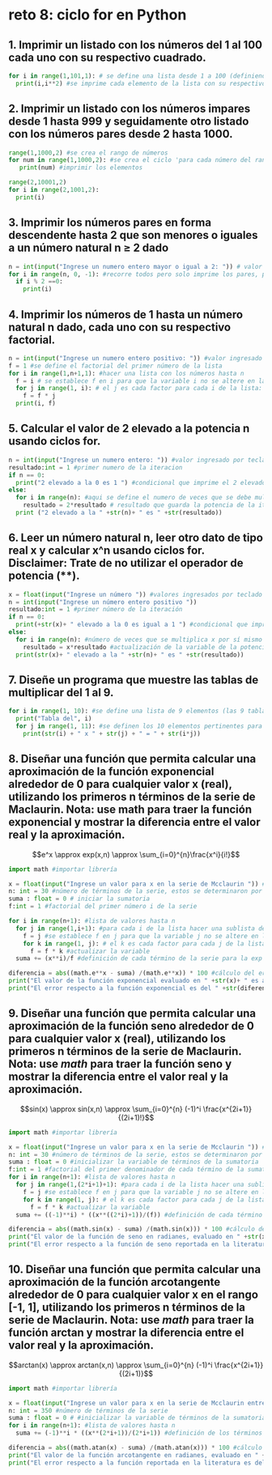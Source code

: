 # reto 8: ciclo for en Python
## 1. Imprimir un listado con los números del 1 al 100 cada uno con su respectivo cuadrado.
```python
for i in range(1,101,1): # se define una lista desde 1 a 100 (definiendola hasta n+1) con tamaño de paso igual a 1
  print(i,i**2) #se imprime cada elemento de la lista con su respectivo cuadrado
```
## 2. Imprimir un listado con los números impares desde 1 hasta 999 y seguidamente otro listado con los números pares desde 2 hasta 1000.
```python
range(1,1000,2) #se crea el rango de números
for num in range(1,1000,2): #se crea el ciclo 'para cada número del rango':
   print(num) #imprimir los elementos

range(2,10001,2)
for i in range(2,1001,2):
  print(i)
```
## 3. Imprimir los números pares en forma descendente hasta 2 que son menores o iguales a un número natural n ≥ 2 dado
```python
n = int(input("Ingrese un numero entero mayor o igual a 2: ")) # valor ingresado por teclado
for i in range(n, 0, -1): #recorre todos pero solo imprime los pares, por eso el tamaño del paso es 1
  if i % 2 ==0:
    print(i)
```
## 4. Imprimir los números de 1 hasta un número natural n dado, cada uno con su respectivo factorial.
```python
n = int(input("Ingrese un numero entero positivo: ")) #valor ingresado por teclado
f = 1 #se define el factorial del primer número de la lista
for i in range(1,n+1,1): #hacer una lista con los números hasta n
  f = i # se establece f en i para que la variable i no se altere en la siguiente iteraciòn
  for j in range(1, i): # el j es cada factor para cada i de la lista:
    f = f * j
  print(i, f)
```
## 5. Calcular el valor de 2 elevado a la potencia n usando ciclos for.
```python
n = int(input("Ingrese un numero entero: ")) #valor ingresado por teclado
resultado:int = 1 #primer numero de la iteracion
if n == 0: 
  print("2 elevado a la 0 es 1 ") #condicional que imprime el 2 elevado a la potencia 0 = 1
else:
  for i in range(n): #aqui se define el numero de veces que se debe multiplicar 2 por sí mismo 
    resultado = 2*resultado # resultado que guarda la potencia de la iteración anterior
  print ("2 elevado a la " +str(n)+ " es " +str(resultado))
```

## 6. Leer un número natural n, leer otro dato de tipo real x y calcular x^n usando ciclos for. Disclaimer: Trate de no utilizar el operador de potencia (**).
```python
x = float(input("Ingrese un número ")) #valores ingresados por teclado
n = int(input("Ingrese un número entero positivo ")) 
resultado:int = 1 #primer número de la iteración
if n == 0:
  print(+str(x)+ " elevado a la 0 es igual a 1 ") #condicional que imprime el x elevado a la potencia 0 = 1
else:
  for i in range(n): #número de veces que se multiplica x por sí mismo
    resultado = x*resultado #actualización de la variable de la potencia, teniendo en cuenta la iteración anterior
  print(str(x)+ " elevado a la " +str(n)+ " es " +str(resultado))
```

## 7. Diseñe un programa que muestre las tablas de multiplicar del 1 al 9.
```python
for i in range(1, 10): #se define una lista de 9 elementos (las 9 tablas)
  print("Tabla del", i) 
  for j in range(1, 11): #se definen los 10 elementos pertinentes para cada tabla, es decir, por cada i de la lista, se hace una sublista
    print(str(i) + " x " + str(j) + " = " + str(i*j))
```
## 8. Diseñar una función que permita calcular una aproximación de la función exponencial alrededor de 0 para cualquier valor x (real), utilizando los primeros n términos de la serie de Maclaurin. Nota: use math para traer la función exponencial y mostrar la diferencia entre el valor real y la aproximación.
$$e^x \approx exp(x,n) \approx \sum_{i=0}^{n}\frac{x^i}{i!}$$
```python
import math #importar librería

x = float(input("Ingrese un valor para x en la serie de Mcclaurin ")) #valor ingresado por teclado
n: int = 30 #número de términos de la serie, estos se determinaron por ensayo y error de tal manera que el error fuese menor al requerido
suma : float = 0 # iniciar la sumatoria 
f:int = 1 #factorial del primer número i de la serie

for i in range(n+1): #lista de valores hasta n
  for j in range(1,i+1): #para cada i de la lista hacer una sublista de valores j hasta i
    f = j #se establece f en j para que la variable j no se altere en la siguiente iteración
    for k in range(1, j): # el k es cada factor para cada j de la lista
      f = f * k #actualizar la variable
  suma += (x**i)/f #definición de cada término de la serie para la exp

diferencia = abs((math.e**x - suma) /(math.e**x)) * 100 #cálculo del error
print("El valor de la función exponencial evaluado en " +str(x)+ " es aproximadamente de " +str(suma))
print("El error respecto a la función exponencial es del " +str(diferencia)+ " %")
```
## 9. Diseñar una función que permita calcular una aproximación de la función seno alrededor de 0 para cualquier valor x (real), utilizando los primeros n términos de la serie de Maclaurin. **Nota:** use *math* para traer la función seno y mostrar la diferencia entre el valor real y la aproximación.
$$sin(x) \approx sin(x,n) \approx \sum_{i=0}^{n} (-1)^i \frac{x^{2i+1}}{(2i+1)!}$$
```python
import math #importar librería

x = float(input("Ingrese un valor para x en la serie de Mcclaurin ")) #valor ingresado por teclado
n: int = 30 #número de términos de la serie, estos se determinaron por ensayo y error de tal manera que el error sea menor al requerido
suma : float = 0 #inicializar la variable de términos de la sumatoria
f:int = 1 #factorial del primer denominador de cada término de la sumatoria
for i in range(n+1): #lista de valores hasta n
  for j in range(1,(2*i+1)+1): #para cada i de la lista hacer una sublista de valores j hasta 2i+1
    f = j #se establece f en j para que la variable j no se altere en la siguiente iteración
    for k in range(1, j): # el k es cada factor para cada j de la lista
      f = f * k #actualizar la variable
  suma += ((-1)**i) * ((x**((2*i)+1))/(f)) #definición de cada término de la serie para el seno

diferencia = abs((math.sin(x) - suma) /(math.sin(x))) * 100 #cálculo del error
print("El valor de la función de seno en radianes, evaluado en " +str(x)+ " es aproximadamente de " +str(suma))
print("El error respecto a la función de seno reportada en la literatura es del " +str(diferencia)+ " %")
```
## 10. Diseñar una función que permita calcular una aproximación de la función arcotangente alrededor de 0 para cualquier valor x en el rango [-1, 1], utilizando los primeros n términos de la serie de Maclaurin. **Nota:** use *math* para traer la función arctan y mostrar la diferencia entre el valor real y la aproximación.
$$arctan(x) \approx arctan(x,n) \approx \sum_{i=0}^{n} (-1)^i \frac{x^{2i+1}}{(2i+1)}$$
```python
import math #importar librería

x = float(input("Ingrese un valor para x en la serie de Mcclaurin entre -1 y 1 ")) #valor ingresado por teclado
n: int = 350 #número de términos de la serie
suma : float = 0 # #inicializar la variable de términos de la sumatoria
for i in range(n+1): #lista de valores hasta n
  suma += (-1)**i * ((x**(2*i+1))/(2*i+1)) #definición de los términos de la serie para la arcotangente 

diferencia = abs((math.atan(x) - suma) /(math.atan(x))) * 100 #cálculo del error
print("El valor de la función arcotangente en radianes, evaluado en " +str(x)+ " es aproximadamente de " +str(suma))
print("El error respecto a la función reportada en la literatura es del " +str(diferencia)+ " %")
```
